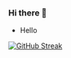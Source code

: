 ### Hi there 👋

- Hello

[![GitHub Streak](https://streak-stats.demolab.com?user=chenghang1989&theme=radical&border_radius=5&date_format=M%20j%5B%2C%20Y%5D&hide_longest_streak=true)](https://git.io/streak-stats)
